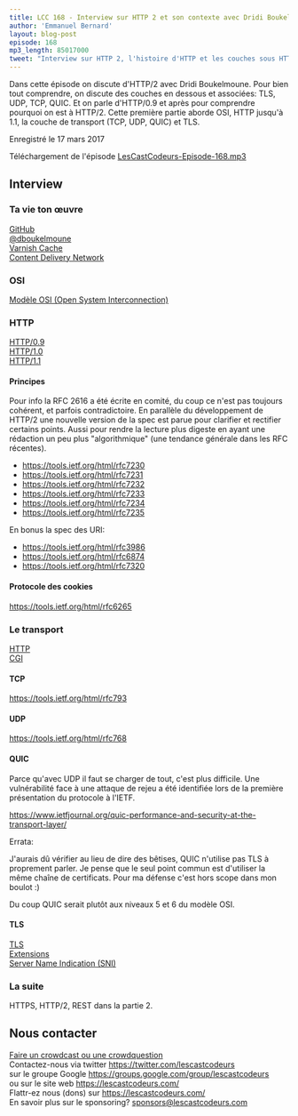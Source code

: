 ```yaml
---
title: LCC 168 - Interview sur HTTP 2 et son contexte avec Dridi Boukelmoune (partie 1)
author: 'Emmanuel Bernard'
layout: blog-post
episode: 168
mp3_length: 85017000
tweet: "Interview sur HTTP 2, l'histoire d'HTTP et les couches sous HTTP avec @dboukelmoune (partie 1)"
---
```

Dans cette épisode on discute d'HTTP/2 avec Dridi Boukelmoune.
Pour bien tout comprendre, on discute des couches en dessous et associées: TLS, UDP, TCP, QUIC.
Et on parle d'HTTP/0.9 et après pour comprendre pourquoi on est à HTTP/2.
Cette première partie aborde OSI, HTTP jusqu'à 1.1, la couche de transport (TCP, UDP, QUIC) et TLS.

Enregistré le 17 mars 2017

Téléchargement de l'épisode [LesCastCodeurs-Episode-168.mp3](http://traffic.libsyn.com/lescastcodeurs/LesCastCodeurs-Episode-168.mp3)

## Interview

### Ta vie ton œuvre

[GitHub](https://github.com/dridi/)  
[@dboukelmoune](https://twitter.com/dboukelmoune)  
[Varnish Cache](https://www.varnish-cache.org/)  
[Content Delivery Network](https://en.wikipedia.org/wiki/Content_delivery_network)  

### OSI

[Modèle OSI (Open System Interconnection)](https://fr.wikipedia.org/wiki/Mod%C3%A8le_OSI)  

### HTTP

[HTTP/0.9](https://www.w3.org/DesignIssues/HTTP0.9Summary.html)  
[HTTP/1.0](https://tools.ietf.org/html/rfc1945)  
[HTTP/1.1](https://tools.ietf.org/html/rfc2616)  

#### Principes

Pour info la RFC 2616 a été écrite en comité, du coup ce n'est pas
toujours cohérent, et parfois contradictoire. En parallèle du
développement de HTTP/2 une nouvelle version de la spec est parue pour
clarifier et rectifier certains points. Aussi pour rendre la lecture
plus digeste en ayant une rédaction un peu plus "algorithmique" (une
tendance générale dans les RFC récentes).

* <https://tools.ietf.org/html/rfc7230>
* <https://tools.ietf.org/html/rfc7231>
* <https://tools.ietf.org/html/rfc7232>
* <https://tools.ietf.org/html/rfc7233>
* <https://tools.ietf.org/html/rfc7234>
* <https://tools.ietf.org/html/rfc7235>

En bonus la spec des URI:

* <https://tools.ietf.org/html/rfc3986>
* <https://tools.ietf.org/html/rfc6874>
* <https://tools.ietf.org/html/rfc7320>

#### Protocole des cookies

<https://tools.ietf.org/html/rfc6265>

### Le transport

[HTTP](https://tools.ietf.org/html/rfc7230#section-2.1)  
[CGI](https://tools.ietf.org/html/rfc3875)  

#### TCP

<https://tools.ietf.org/html/rfc793>

#### UDP

<https://tools.ietf.org/html/rfc768>

#### QUIC

Parce qu'avec UDP il faut se charger de tout, c'est plus difficile.
Une vulnérabilité face à une attaque de rejeu a été identifiée lors de
la première présentation du protocole à l'IETF.

<https://www.ietfjournal.org/quic-performance-and-security-at-the-transport-layer/>

Errata:

J'aurais dû vérifier au lieu de dire des bêtises, QUIC n'utilise pas
TLS à proprement parler. Je pense que le seul point commun est
d'utiliser la même chaîne de certificats. Pour ma défense c'est hors
scope dans mon boulot :)

Du coup QUIC serait plutôt aux niveaux 5 et 6 du modèle OSI.

#### TLS

[TLS](https://tools.ietf.org/html/rfc5246)  
[Extensions](https://tools.ietf.org/html/rfc6066)  
[Server Name Indication (SNI)](https://en.wikipedia.org/wiki/Server_Name_Indication)  

### La suite

HTTPS, HTTP/2, REST dans la partie 2.

## Nous contacter

[Faire un crowdcast ou une crowdquestion](https://lescastcodeurs.com/crowdcasting/)  
Contactez-nous via twitter <https://twitter.com/lescastcodeurs>  
sur le groupe Google <https://groups.google.com/group/lescastcodeurs>  
ou sur le site web <https://lescastcodeurs.com/>  
Flattr-ez nous (dons) sur <https://lescastcodeurs.com/>  
En savoir plus sur le sponsoring? sponsors@lescastcodeurs.com
